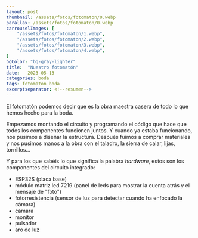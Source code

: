 ```yaml
---
layout: post
thumbnail: /assets/fotos/fotomaton/0.webp
parallax: /assets/fotos/fotomaton/0.webp
carrouselImages: [
	"/assets/fotos/fotomaton/1.webp",
	"/assets/fotos/fotomaton/2.webp",
	"/assets/fotos/fotomaton/3.webp",
	"/assets/fotos/fotomaton/4.webp",
]
bgColor: "bg-gray-lighter"
title:  "Nuestro fotomatón"
date:   2023-05-13
categories: boda
tags: fotomaton boda
excerptseparator: <!--resumen-->
---
```


El fotomatón podemos decir que es la obra maestra casera de todo lo que hemos hecho para la boda.

Empezamos montando el circuito y programando el código que hace que todos los componentes funcionen juntos. Y cuando ya estaba funcionando, nos pusimos a diseñar la estructura. Después fuimos a comprar materiales y nos pusimos manos a la obra con el taladro, la sierra de calar, lijas, tornillos...

Y para los que sabéis lo que significa la palabra *hardware*, estos son los componentes del circuito integrado:
- ESP32S (placa base)
- módulo matriz led 7219 (panel de leds para mostrar la cuenta atrás y el mensaje de "foto")
- fotorresistencia (sensor de luz para detectar cuando ha enfocado la cámara)
- cámara
- monitor
- pulsador
- aro de luz
